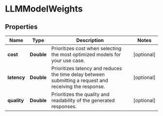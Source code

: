 

# LLMModelWeights


## Properties

| Name | Type | Description | Notes |
|------------ | ------------- | ------------- | -------------|
|**cost** | **Double** | Prioritizes cost when selecting the most optimized models for your use case. |  [optional] |
|**latency** | **Double** | Prioritizes latency and reduces the time delay between submitting a request and receiving the response. |  [optional] |
|**quality** | **Double** | Prioritizes the quality and readability of the generated responses. |  [optional] |



